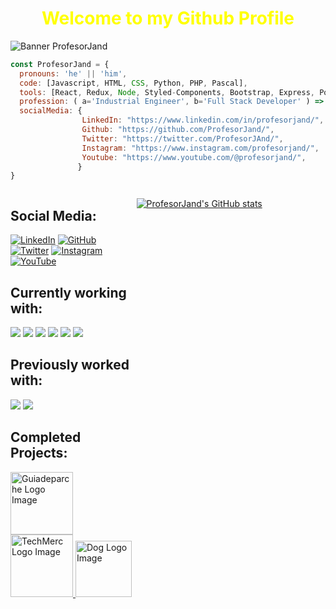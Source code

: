### <h1 align="center" style="color:yellow">Welcome to my Github Profile</h1>
![Banner ProfesorJand](https://user-images.githubusercontent.com/100385965/202367163-90acdee3-7923-44ae-a7ac-8f82072236e0.gif)

```javascript
const ProfesorJand = {
  pronouns: 'he' || 'him',
  code: [Javascript, HTML, CSS, Python, PHP, Pascal],
  tools: [React, Redux, Node, Styled-Components, Bootstrap, Express, Postgres, SQL, Auth0, Cloudinary],
  profession: ( a='Industrial Engineer', b='Full Stack Developer' ) => { a + ' & ' + b },
  socialMedia: {
                LinkedIn: "https://www.linkedin.com/in/profesorjand/",
                Github: "https://github.com/ProfesorJand/",
                Twitter: "https://twitter.com/ProfesorJAnd/",
                Instagram: "https://www.instagram.com/profesorjand/",
                Youtube: "https://www.youtube.com/@profesorjand/",
               }
}
```
<div style="display: flex;flex-direction: row;">
  <div style="width:40%">
  <h2>Social Media:</h2>

[![LinkedIn](https://github.com/hussainweb/hussainweb/blob/main/icons/linkedin.png)](https://www.linkedin.com/in/profesorjand/)
[![GitHub](https://github.com/hussainweb/hussainweb/blob/main/icons/github.png)](https://github.com/ProfesorJand/)
[![Twitter](https://github.com/hussainweb/hussainweb/blob/main/icons/twitter.png)](https://twitter.com/ProfesorJAnd/)
[![Instagram](https://github.com/hussainweb/hussainweb/blob/main/icons/instagram.png)](https://www.instagram.com/profesorjand/)
[![YouTube](https://github.com/hussainweb/hussainweb/blob/main/icons/youtube.png)](https://www.youtube.com/@profesorjand/)
<br/>

  <h2>Currently working with:</h2>

<a href="https://github.com/" title="GitHub"><img src="https://github.com/hussainweb/hussainweb/blob/main/icons/github.png" /></a>
<a href="https://en.wikipedia.org/wiki/JavaScript" title="JavaScript"><img src="https://github.com/hussainweb/hussainweb/blob/main/icons/javascript.png" /></a>
<a href="https://www.mysql.com/" title="MySQL"><img src="https://github.com/hussainweb/hussainweb/blob/main/icons/mysql.png" /></a>
<a href="https://code.visualstudio.com/" title="Visual Studio Code"><img src="https://github.com/hussainweb/hussainweb/blob/main/icons/vscode.png" /></a>
<a href="https://reactjs.org/" title="React"><img src="https://github.com/hussainweb/hussainweb/blob/main/icons/react.png" /></a>
<a href="https://wordpress.org/" title="WordPress"><img src="https://github.com/hussainweb/hussainweb/blob/main/icons/wordpress.png" /></a>
<br/>

  <h2>Previously worked with:</h2>

<a href="https://www.python.org/" title="Python"><img src="https://github.com/hussainweb/hussainweb/blob/main/icons/python.png" /></a>
<a href="https://www.php.net/" title="PHP"><img src="https://github.com/hussainweb/hussainweb/blob/main/icons/php.png" /></a>
<br/>

<h2>Completed Projects:</h2>

<div style="aling-content:center; justify-content:center">
  <a href="https://guiadeparche.com">
  <img src="https://guiadeparche.com/wp-content/uploads/2020/06/cropped-guiadeparche-logo-sin-letra-150p-2.png" height="100" alt="Guiadeparche Logo Image"/>
</a>
  <a href="https://github.com/PT07G05-Henry">
  <img src="https://user-images.githubusercontent.com/100385965/202378982-a9889fa6-9503-488b-af2a-3671dc20400f.png" height="100" alt="TechMerc Logo Image"/>
</a>
<a href="https://github.com/ProfesorJand/Proyecto-Individual-Soy-Henry">
<img src="https://github.com/ProfesorJand/Proyecto-Individual-Soy-Henry/blob/main/dog.png" height="90" alt="Dog Logo Image"/>
</a>


</div>
    <br/>
</div>

  
[![ProfesorJand's GitHub stats](https://github-readme-stats.vercel.app/api?username=ProfesorJand&show_icons=true&theme=radical)](https://github.com/anuraghazra/github-readme-stats)

</div>

<!--
**ProfesorJand/ProfesorJand** is a ✨ _special_ ✨ repository because its `README.md` (this file) appears on your GitHub profile.


Here are some ideas to get you started:

- 🔭 I’m currently working on ...
- 🌱 I’m currently learning ...
- 👯 I’m looking to collaborate on ...
- 🤔 I’m looking for help with ...
- 💬 Ask me about ...
- 📫 How to reach me: ...
- 😄 Pronouns: ...
- ⚡ Fun fact: ...
-->
